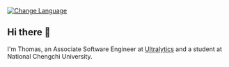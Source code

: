 [![Change Language](https://img.shields.io/badge/Language-%E7%B9%81%E9%AB%94%E4%B8%AD%E6%96%87-blue)](READMEzh.md)
## Hi there 👋

I'm Thomas, an Associate Software Engineer at [Ultralytics](https://github.com/ultralytics) and a student at National Chengchi University.
<!--
**chuang091/chuang091** is a ✨ _special_ ✨ repository because its `README.md` (this file) appears on your GitHub profile.

Here are some ideas to get you started:

- 🔭 I’m currently working on ...
- 🌱 I’m currently learning ...
- 👯 I’m looking to collaborate on ...
- 🤔 I’m looking for help with ...
- 💬 Ask me about ...
- 📫 How to reach me: ...
- 😄 Pronouns: ...
- ⚡ Fun fact: ...
-->
